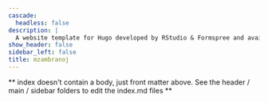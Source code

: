 ```yaml
---
cascade:
  headless: false
description: |
  A website template for Hugo developed by RStudio & Formspree and available for free.
show_header: false
sidebar_left: false
title: mzambranoj
---
```


** index doesn't contain a body, just front matter above.
See the header / main / sidebar folders to edit the index.md files **

